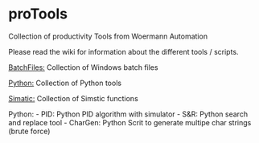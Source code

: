 # proTools
Collection of productivity Tools from Woermann Automation

Please read the wiki for information about the different tools / scripts. 

[BatchFiles:](/BatchFiles) Collection of Windows batch files

[Python:](/Python) Collection of Python tools

[Simatic:](/Simatic) Collection of Simstic functions



Python:
	- PID: Python PID algorithm with simulator
	- S&R: Python search and replace tool
	- CharGen: Python Scrit to generate multipe char strings (brute force)

